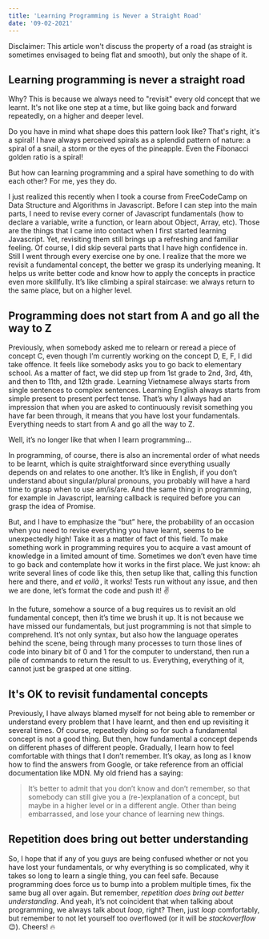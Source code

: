 ```yaml
---
title: 'Learning Programming is Never a Straight Road'
date: '09-02-2021'
---
```


Disclaimer: This article won't discuss the property of a road (as straight is sometimes envisaged to being flat and smooth), but only the shape of it.

## Learning programming is never a straight road
Why? This is because we always need to "revisit" every old concept that we learnt. It's not like one step at a time, but like going back and forward repeatedly, on a higher and deeper level.

Do you have in mind what shape does this pattern look like? That's right, it's a spiral!
I have always perceived spirals as a splendid pattern of nature: a spiral of a snail, a storm or the eyes of the pineapple. Even the Fibonacci golden ratio is a spiral!

But how can learning programming and a spiral have something to do with each other?
For me, yes they do.

I just realized this recently when I took a course from FreeCodeCamp on Data Structure and Algorithms in Javascript.
Before I can step into the main parts, I need to revise every corner of Javascript fundamentals (how to declare a variable, write a function, or learn about Object, Array, etc). Those are the things that I came into contact when I first started learning Javascript. Yet, revisiting them still brings up a refreshing and familiar feeling. Of course, I did skip several parts that I have high confidence in. Still I went through every exercise one by one.
I realize that the more we revisit a fundamental concept, the better we grasp its underlying meaning. It helps us write better code and know how to apply the concepts in practice even more skillfully. It’s like climbing a spiral staircase: we always return to the same place, but on a higher level.

## Programming does not start from A and go all the way to Z 

Previously, when somebody asked me to relearn or reread a piece of concept C, even though I’m currently working on the concept D, E, F, I did take offence. It feels like somebody asks you to go back to elementary school. As a matter of fact, we did step up from 1st grade to 2nd, 3rd, 4th, and then to 11th, and 12th grade. Learning Vietnamese always starts from single sentences to complex sentences. Learning English always starts from simple present to present perfect tense. That’s why I always had an impression that when you are asked to continuously revisit something you have far been through, it means that you have lost your fundamentals. Everything needs to start from A and go all the way to Z.

Well, it’s no longer like that when I learn programming…

In programming, of course, there is also an incremental order of what needs to be learnt, which is quite straightforward since everything usually depends on and relates to one another. It’s like in English, if you don’t understand about singular/plural pronouns, you probably will have a hard time to grasp when to use am/is/are. And the same thing in programming, for example in Javascript, learning callback is required before you can grasp the idea of Promise.

But, and I have to emphasize the “but” here, the probability of an occasion when you need to revise everything you have learnt, seems to be unexpectedly high! Take it as a matter of fact of this field. To make something work in programming requires you to acquire a vast amount of knowledge in a limited amount of time. Sometimes we don’t even have time to go back and contemplate how it works in the first place. We just know: ah write several lines of code like this, then setup like that, calling this function here and there, and *et voilà* , it works! Tests run without any issue, and then we are done, let’s format the code and push it! ✌️

In the future, somehow a source of a bug requires us to revisit an old fundamental concept, then it’s time we brush it up. It is not because we have missed our fundamentals, but just programming is not that simple to comprehend. It’s not only syntax, but also how the language operates behind the scene, being through many processes to turn those lines of code into binary bit of 0 and 1 for the computer to understand, then run a pile of commands to return the result to us. Everything, everything of it, cannot just be grasped at one sitting.

## It's OK to revisit fundamental concepts

Previously, I have always blamed myself for not being able to remember or understand every problem that I have learnt, and then end up revisiting it several times. Of course, repeatedly doing so for such a fundamental concept is not a good thing. But then, how fundamental a concept depends on different phases of different people. Gradually, I learn how to feel comfortable with things that I don’t remember. It’s okay, as long as I know how to find the answers from Google, or take reference from an official documentation like MDN. My old friend has a saying: 
> It’s better to admit that you don’t know and don’t remember, so that somebody can still give you a (re-)explanation of a concept, but maybe in a higher level or in a different angle. Other than being embarrassed, and lose your chance of learning new things.

## Repetition does bring out better understanding

So, I hope that if any of you guys are being confused whether or not you have lost your fundamentals, or why everything is so complicated, why it takes so long to learn a single thing, you can feel safe. Because programming does force us to bump into a problem multiple times, fix the same bug all over again. But remember, *repetition does bring out better understanding*. And yeah, it’s not coincident that when talking about programming, we always talk about *loop*, right? Then, just *loop* comfortably, but remember to not let yourself too overflowed (or it will be *stackoverflow* 😉). Cheers! 🔥
